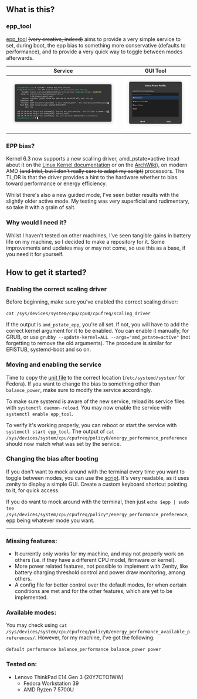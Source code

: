## What is this?

### epp_tool

[epp_tool](https://github.com/diogotavc/epp_tool) ~~(very creative, indeed)~~ aims to provide a very simple service to set, during boot, the epp bias to something more conservative (defaults to performance), and to provide a very quick way to toggle between modes afterwards.

Service                    |  GUI Tool
:-------------------------:|:-------------------------:
![](epp_tool_service.png)  |  ![](epp_tool.png)

### EPP bias?

Kernel 6.3 now supports a new scalling driver, amd_pstate=active (read about it on the [Linux Kernel documentation](https://docs.kernel.org/admin-guide/pm/amd-pstate.html#active-mode) or on the [ArchWiki](https://wiki.archlinux.org/title/CPU_frequency_scaling#amd_pstate)), on modern AMD ~~(and Intel, but I don't really care to adapt my script)~~ processors. The TL;DR is that the driver provides a hint to the hardware whether to bias toward performance or energy efficiency.

Whilst there's also a new guided mode, I've seen better results with the slightly older active mode. My testing was very superficial and rudimentary, so take it with a grain of salt.

### Why would I need it?

Whilst I haven't tested on other machines, I've seen tangible gains in battery life on my machine, so I decided to make a repository for it. Some improvements and updates may or may not come, so use this as a base, if you need it for yourself.

## How to get it started?

### Enabling the correct scaling driver

Before beginning, make sure you've enabled the correct scaling driver:

```cat /sys/devices/system/cpu/cpu0/cpufreq/scaling_driver```

If the output is `amd_pstate_epp`, you're all set. If not, you will have to add the correct kernel argument for it to be enabled. You can enable it manually, for GRUB, or use `grubby --update-kernel=ALL --args="amd_pstate=active"` (not forgetting to remove the old arguments). The procedure is similar for EFISTUB, systemd-boot and so on.

### Moving and enabling the service

Time to copy the [unit file](epp_tool.service) to the correct location (`/etc/systemd/system/` for Fedora). If you want to change the bias to something other than `balance_power`, make sure to modify the service accordingly.

To make sure systemd is aware of the new service, reload its service files with `systemctl daemon-reload`. You may now enable the service with `systemctl enable epp_tool`.

To verify it's working properly, you can reboot or start the service with `systemctl start epp_tool`. The output of `cat /sys/devices/system/cpu/cpufreq/policy0/energy_performance_preference` should now match what was set by the service.

### Changing the bias after booting

If you don't want to mock around with the terminal every time you want to toggle between modes, you can use the [script](epp_tool). It's very readable, as it uses zenity to display a simple GUI. Create a custom keyboard shortcut pointing to it, for quick access.

If you do want to mock around with the terminal, then just `echo $epp | sudo tee /sys/devices/system/cpu/cpufreq/policy*/energy_performance_preference`, epp being whatever mode you want.

---

### Missing features:

- It currently only works for my machine, and may not properly work on others (i.e. if they have a different CPU model, firmware or kernel).
- More power related features, not possible to implement with Zenity, like battery charging threshold control and power draw monitoring, among others.
- A config file for better control over the default modes, for when certain conditions are met and for the other features, which are yet to be implemented.

### Available modes:

You may check using `cat /sys/devices/system/cpu/cpufreq/policy0/energy_performance_available_preferences/`. However, for my machine, I've got the following:

```default performance balance_performance balance_power power```

### Tested on:

- Lenovo ThinkPad E14 Gen 3 (20Y7CTO1WW)
    - Fedora Workstation 39
    - AMD Ryzen 7 5700U